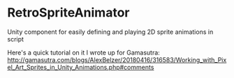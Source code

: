 # RetroSpriteAnimator
Unity component for easily defining and playing 2D sprite animations in script

Here's a quick tutorial on it I wrote up for Gamasutra:
http://gamasutra.com/blogs/AlexBelzer/20180416/316583/Working_with_Pixel_Art_Sprites_in_Unity_Animations.php#comments

